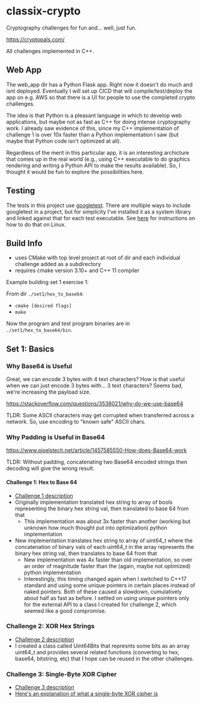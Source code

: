 # classix-crypto

Cryptography challenges for fun and... well, just fun.

https://cryptopals.com/

All challenges implemented in C++.

## Web App

The web_app dir has a Python Flask app. Right now it doesn't do much and isnt deployed. Eventually I will set up CICD that will compile/test/deploy the app on e.g. AWS so that there is a UI for people to use the completed crypto challenges.

The idea is that Python is a pleasant language in which to develop web applications, but maybe not as fast as C++ for doing intense cryptography work. I already saw evidence of this, since my C++ implementation of challenge 1 is over 10x faster than a Python implementation I saw (but maybe that Python code isn't optimized at all).

Regardless of the merit in this particular app, it is an interesting archicture that comes up in the real world (e.g., using C++ executable to do graphics rendering and writing a Python API to make the results available). So, I thought it would be fun to explore the possibilities here.

## Testing

The tests in this project use [googletest](https://github.com/google/googletest). There are multiple ways to include googletest in a project, but for
simplicity I've installed it as a system library and linked against that for each test executable. See [here](https://github.com/google/googletest) for instructions on how to do that on Linux.

## Build Info

- uses CMake with top level project at root of dir and each individual challenge added as a subdirectory
- requires cmake version 3.10+ and C++ 11 compiler

Example building set 1 exercise 1:

From dir `./set1/hex_to_base64`:

- `cmake [desired flags]`
- `make`

Now the program and test program binaries are in `./set1/hex_to_base64/bin`.

## Set 1: Basics

### Why Base64 is Useful

Great, we can encode 3 bytes with 4 text characters? How is that useful when we can just encode 3 bytes with... 3 text characters?
Seems bad, we're increasing the payload size.

https://stackoverflow.com/questions/3538021/why-do-we-use-base64

TLDR: Some ASCII characters may get corrupted when transferred across a network. So, use encoding to "known safe" ASCII chars.

### Why Padding is Useful in Base64

https://www.pixelstech.net/article/1457585550-How-does-Base64-work

TLDR: Without padding, concatenating two Base64 encoded strings then decoding will give the wrong result.

#### Challenge 1: Hex to Base 64

- [Challenge 1 description](https://cryptopals.com/sets/1/challenges/1)
- Originally implementation translated hex string to array of bools representing the binary hex string val, then translated to base 64 from that
  - This implementation was about 3x faster than another (working but unknown how much thought put into optimization) python implementation
- New implementation translates hex string to array of uint64_t where the concatenation of binary vals of each uint64_t in the array represents the binary hex string val, then translates to base 64 from that
  - New implementation was 4x faster than old implementation, so over an order of magnitude faster than the (again, maybe not optimized) python implementation
  - Interestingly, this timing changed again when I switched to C++17 standard and using some unique pointers in certain places instead of naked pointers. Both of these caused a slowdown, cumulatively about half as fast as before. I settled on using unique pointers only for the external API to a class I created for challenge 2, which seemed like a good compromise.

### Challenge 2: XOR Hex Strings

- [Challenge 2 description](https://cryptopals.com/sets/1/challenges/2)
- I created a class called Uint64Bits that represnts some bits as an array uint64_t and provides several related functions (converting to hex, base64, bitstring, etc) that I hope can be reused in the other challenges.

### Challenge 3: Single-Byte XOR Cipher

- [Challenge 3 description](https://cryptopals.com/sets/1/challenges/3)
- [Here's an explanation of what a single-byte XOR cipher is](https://wiki.bi0s.in/crypto/xor/#single-byte-xor-cipher)
